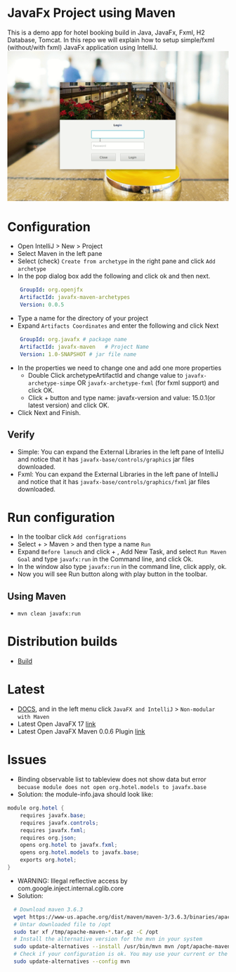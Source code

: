JavaFx Project using Maven
==========================
This is a demo app for hotel booking build in Java, JavaFx, Fxml, H2 Database, Tomcat.
In this repo we will explain how to setup simple/fxml (without/with fxml) JavaFx application using IntelliJ.
![demo](https://raw.githubusercontent.com/iloveyii/hotel_frontend_maven/master/src/main/resources/org/hotel/images/demo.gif)

# Configuration
- Open IntelliJ > New > Project
- Select Maven in the left pane
- Select (check) `Create from archetype` in the right pane and click `Add archetype`
- In the pop dialog box add the following and click ok and then next.
```yaml
    GroupId: org.openjfx
    ArtifactId: javafx-maven-archetypes
    Version: 0.0.5
```
- Type a name for the directory of your project
- Expand `Artifacts Coordinates` and enter the following and click Next
```yaml
    GroupId: org.javafx # package name
    ArtifactId: javafx-maven   # Project Name
    Version: 1.0-SNAPSHOT # jar file name
```
- In the properties we need to change one and add one more properties
    - Double Click archetypeArtifactId and change value to `javafx-archetype-simpe` OR  `javafx-archetype-fxml` (for fxml support) and click OK.
    - Click + button and type name: javafx-version and value: 15.0.1(or latest version) and click OK.
- Click Next and Finish.
## Verify
- Simple: You can expand the External Libraries in the left pane of IntelliJ and notice that it has `javafx-base/controls/graphics` jar files downloaded.
- Fxml: You can expand the External Libraries in the left pane of IntelliJ and notice that it has `javafx-base/controls/graphics/fxml` jar files downloaded.

# Run configuration
- In the toolbar click `Add configrations`
- Select + > Maven > and then type a name `Run`
- Expand `Before lanuch` and click + , Add New Task, and select `Run Maven Goal` and type `javafx:run` in the Command line, and click Ok.
- In the window also type `javafx:run` in the command line, click apply, ok.
- Now you will see Run button along with play button in the toolbar.
## Using Maven
- `mvn clean javafx:run`

# Distribution builds
- [Build](https://github.com/dlemmermann/JPackageScriptFX)


# Latest
- [DOCS](https://openjfx.io/openjfx-docs/), and in the left menu click `JavaFX and IntelliJ` > `Non-modular with Maven`
- Latest Open JavaFX 17 [link](https://gluonhq.com/products/javafx/)
- Latest Open JavaFX Maven 0.0.6 Plugin [link](https://mvnrepository.com/artifact/org.openjfx/javafx-maven-plugin/0.0.6)

# Issues
- Binding observable list to tableview does not show data but error `becuase module does not open org.hotel.models to javafx.base`
- Solution: the module-info.java should look like:
```java
module org.hotel {
    requires javafx.base;
    requires javafx.controls;
    requires javafx.fxml;
    requires org.json;
    opens org.hotel to javafx.fxml;
    opens org.hotel.models to javafx.base;
    exports org.hotel;
}
```

- WARNING: Illegal reflective access by com.google.inject.internal.cglib.core
- Solution:
```bash
  # Download maven 3.6.3
  wget https://www-us.apache.org/dist/maven/maven-3/3.6.3/binaries/apache-maven-3.6.3-bin.tar.gz -P /tmp
  # Untar downloaded file to /opt
  sudo tar xf /tmp/apache-maven-*.tar.gz -C /opt
  # Install the alternative version for the mvn in your system
  sudo update-alternatives --install /usr/bin/mvn mvn /opt/apache-maven-3.6.3/bin/mvn 363
  # Check if your configuration is ok. You may use your current or the 3.6.3 whenever you wish, running the command below.
  sudo update-alternatives --config mvn
```
